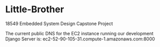 # Little-Brother
18549 Embedded System Design Capstone Project

The current public DNS for the EC2 instance running our development Django Server is: ec2-52-90-105-31.compute-1.amazonaws.com:8000
